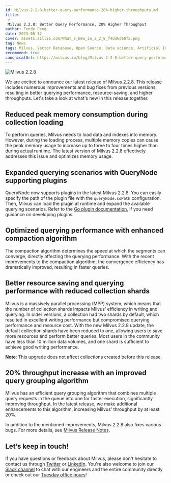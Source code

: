 ```yaml
---
id: Milvus-2-2-8-better-query-performance-20%-higher-throughputs.md
title: 
 > 
 Milvus 2.2.8: Better Query Performance, 20% Higher Throughput 
author: Fendy Feng
date: 2023-05-12
cover: assets.zilliz.com/What_s_New_in_2_2_8_f4dd6de0f2.png
tag: News
tags: Milvus, Vector Database, Open Source, Data science, Artificial Intelligence, Vector Management
recommend: true
canonicalUrl: https://milvus.io/blog/Milvus-2-2-8-better-query-performance-20%-higher-throughputs.md
---
```


![Milvus 2.2.8](https://assets.zilliz.com/What_s_New_in_2_2_8_f4dd6de0f2.png)


We are excited to announce our latest release of Milvus 2.2.8. This release includes numerous improvements and bug fixes from previous versions, resulting in better querying performance, resource-saving, and higher throughputs. Let's take a look at what's new in this release together. 

## Reduced peak memory consumption during collection loading

To perform queries, Milvus needs to load data and indexes into memory. However, during the loading process, multiple memory copies can cause the peak memory usage to increase up to three to four times higher than during actual runtime. The latest version of Milvus 2.2.8 effectively addresses this issue and optimizes memory usage.

## Expanded querying scenarios with QueryNode supporting plugins

QueryNode now supports plugins in the latest Milvus 2.2.8. You can easily specify the path of the plugin file with the `queryNode.soPath` configuration. Then, Milvus can load the plugin at runtime and expand the available querying scenarios. Refer to the [Go plugin documentation](https://pkg.go.dev/plugin), if you need guidance on developing plugins. 

## Optimized querying performance with enhanced compaction algorithm

The compaction algorithm determines the speed at which the segments can converge, directly affecting the querying performance. With the recent improvements to the compaction algorithm, the convergence efficiency has dramatically improved, resulting in faster queries. 

## Better resource saving and querying performance with reduced collection shards

Milvus is a massively parallel processing (MPP) system, which means that the number of collection shards impacts Milvus’ efficiency in writing and querying. In older versions, a collection had two shards by default, which resulted in excellent writing performance but compromised querying performance and resource cost. With the new Milvus 2.2.8 update, the default collection shards have been reduced to one, allowing users to save more resources and perform better queries. Most users in the community have less than 10 million data volumes, and one shard is sufficient to achieve good writing performance.

**Note**: This upgrade does not affect collections created before this release. 

## 20% throughput increase with an improved query grouping algorithm 
Milvus has an efficient query grouping algorithm that combines multiple query requests in the queue into one for faster execution, significantly improving throughput. In the latest release, we make additional enhancements to this algorithm, increasing Milvus' throughput by at least 20%.

In addition to the mentioned improvements, Milvus 2.2.8 also fixes various bugs. For more details, see [Milvus Release Notes](https://milvus.io/docs/release_notes.md). 

## Let’s keep in touch!
If you have questions or feedback about Milvus, please don't hesitate to contact us through [Twitter](https://twitter.com/milvusio) or [LinkedIn](https://www.linkedin.com/company/the-milvus-project). You're also welcome to join our [Slack channel](https://milvus.io/slack/) to chat with our engineers and the entire community directly or check out our [Tuesday office hours](https://us02web.zoom.us/meeting/register/tZ0pcO6vrzsuEtVAuGTpNdb6lGnsPBzGfQ1T#/registration)!
